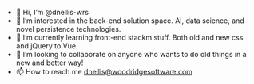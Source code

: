 - 👋 Hi, I’m @dnellis-wrs
- 👀 I’m interested in the back-end solution space.   AI, data science, and novel persistence technologies.
- 🌱 I’m currently learning front-end stackm stuff.   Both old and new css and jQuery to Vue.
- 💞️ I’m looking to collaborate on anyone who wants to do old things in a new and better way!
- 📫 How to reach me dnellis@woodridgesoftware.com

<!---
dnellis-wrs/dnellis-wrs is a ✨ special ✨ repository because its `README.md` (this file) appears on your GitHub profile.
You can click the Preview link to take a look at your changes.
--->
